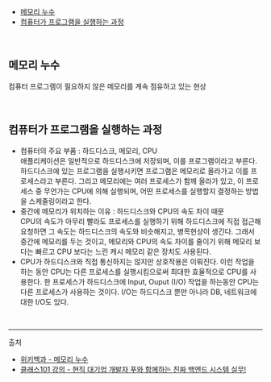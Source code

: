 - [메모리 누수](#imemory-leak)
- [컴퓨터가 프로그램을 실행하는 과정](#computer-runs-program)

<br/>

## <a name="memory-leak"></a>메모리 누수

컴퓨터 프로그램이 필요하지 않은 메모리를 계속 점유하고 있는 현상

<br/>

## <a name="computer-runs-program"></a>컴퓨터가 프로그램을 실행하는 과정
- 컴퓨터의 주요 부품 : 하드디스크, 메모리, CPU<br/>
애플리케이션은 일반적으로 하드디스크에 저장되며, 이를 프로그램이라고 부른다. 하드디스크에 있는 프로그램을 실행시키면 프로그램은 메모리로 올라가고 이를 프로세스라고 부른다. 그리고 메모리에는 여러 프로세스가 함께 올라가 있고, 이 프로세스 중 무언가는 CPU에 의해 실행되며, 어떤 프로세스를 실행할지 결정하는 방법을 스케줄링이라고 한다.
- 중간에 메모리가 위치하는 이유 : 하드디스크와 CPU의 속도 차이 때문<br/>
CPU의 속도가 아무리 빨라도 프로세스를 실행하기 위해 하드디스크에 직접 접근해 요청하면 그 속도는 하드디스크의 속도와 비슷해지고, 병목현상이 생긴다. 그래서 중간에 메모리를 두는 것이고, 메모리와 CPU의 속도 차이를 줄이기 위해 메모리 보다는 빠르고 CPU 보다는 느린 캐시 메모리 같은 장치도 사용된다.
- CPU가 하드디스크와 직접 통신하지는 않지만 상호작용은 이뤄진다. 이런 작업을 하는 동안 CPU는 다른 프로세스를 실행시킴으로써 최대한 효율적으로 CPU를 사용한다. 한 프로세스가 하드디스크에 Input, Ouput (I/O) 작업을 하는동안 CPU는 다른 프로세스가 사용하는 것이다. I/O는 하드디스크 뿐만 아니라 DB, 네트워크에 대한 I/O도 있다.


<br/>

---

출처

- [위키백과 - 메모리 누수](https://ko.wikipedia.org/wiki/%EB%A9%94%EB%AA%A8%EB%A6%AC_%EB%88%84%EC%88%98)
- [클래스101 강의 - 현직 대기업 개발자 푸와 함께하는 진짜 백엔드 시스템 실무!](https://class101.net/products/T6HT0bUDKIH1V5i3Ji2M)